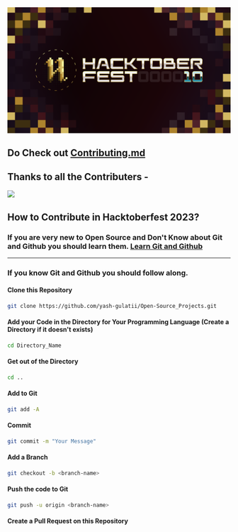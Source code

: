 <div align="center"  >
    <img src="./Hacktoberfest2023-Banner.png"/>
<div/>

<div align="left" >
<div/>

## Do Check out [Contributing.md](Contributing.md)

## Thanks to all the Contributers -

<a href="https://github.com/yash-gulatii/Open-Source_Projects/graphs/contributors">
  <img src="https://contrib.rocks/image?repo=yash-gulatii/Open-Source_Projects" />
</a>


## How to Contribute in Hacktoberfest 2023?

### If you are very new to Open Source and Don't Know about Git and Github you should learn them. [Learn Git and Github](https://www.youtube.com/watch?v=apGV9Kg7ics)

---

### If you know Git and Github you should follow along.

#### Clone this Repository

```bash
git clone https://github.com/yash-gulatii/Open-Source_Projects.git
```

#### Add your Code in the Directory for Your Programming Language (Create a Directory if it doesn't exists)

```bash
cd Directory_Name
```

#### Get out of the Directory

```bash
cd ..
```

#### Add to Git

```bash
git add -A
```

#### Commit

```bash
git commit -m "Your Message"
```

#### Add a Branch

```bash
git checkout -b <branch-name>
```

#### Push the code to Git

```bash
git push -u origin <branch-name>
```

#### Create a Pull Request on this Repository
